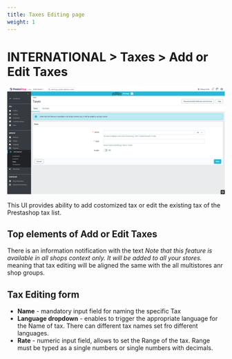 ```yaml
---
title: Taxes Editing page
weight: 1
---
```


# INTERNATIONAL > Taxes > Add or Edit Taxes

![Taxes](static/img/international-add-edit-taxes.png)

This UI provides ability to add costomized tax or edit the existing tax of the Prestashop tax list.

## Top elements of Add or Edit Taxes

There is an information notification with the text _Note that this feature is available in all shops context only. It will be added to all your stores._ meaning that tax editing will be aligned the same with the all multistores anr shop groups.

## Tax Editing form

- **Name** - mandatory input field for naming the specific Tax
- **Language dropdown** - enables to trigger the appropriate language for the Name of tax. There can different tax names set fro different languages.
- **Rate** - numeric input field, allows to set the Range of the tax. Range must be typed as a single numbers or single numbers with decimals.
